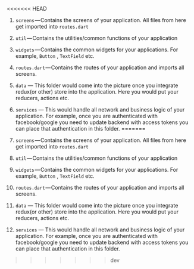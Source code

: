 <<<<<<< HEAD
1.  `screens` — Contains the screens of your application. All files from here get imported into  `routes.dart`
2.  `util` — Contains the utilities/common functions of your application
3.  `widgets` — Contains the common widgets for your applications. For example,  `Button` ,  `TextField`  etc.
4.  `routes.dart` — Contains the routes of your application and imports all screens.
5. `data` — This folder would come into the picture once you integrate redux(or other) store into the application. Here you would put your reducers, actions etc.
6. `services` — This would handle all network and business logic of your application. For example, once you are authenticated with facebook/google you need to update backend with access tokens you can place that authentication in this folder.
=======

1.  `screens` — Contains the screens of your application. All files from here get imported into  `routes.dart`
2.  `util` — Contains the utilities/common functions of your application
3.  `widgets` — Contains the common widgets for your applications. For example,  `Button` ,  `TextField`  etc.
4.  `routes.dart` — Contains the routes of your application and imports all screens.
5. `data` — This folder would come into the picture once you integrate redux(or other) store into the application. Here you would put your reducers, actions etc.
6. `services` — This would handle all network and business logic of your application. For example, once you are authenticated with facebook/google you need to update backend with access tokens you can place that authentication in this folder.
>>>>>>> dev

